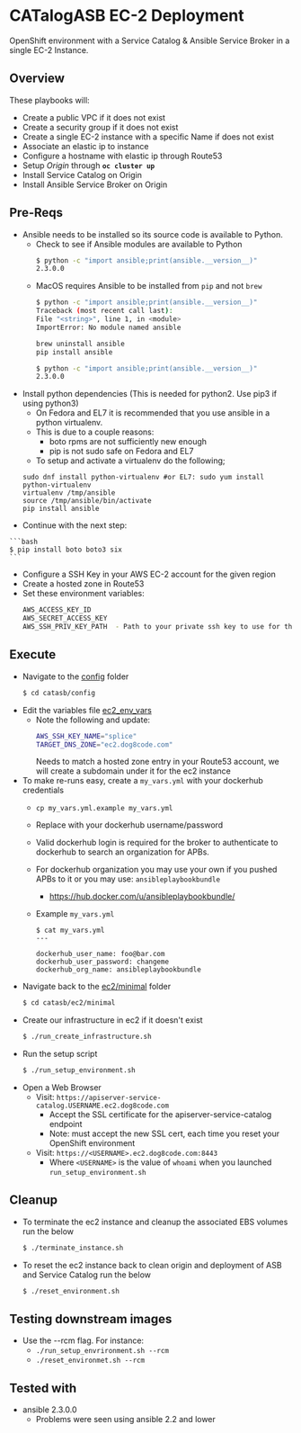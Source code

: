 # CATalogASB EC-2 Deployment

OpenShift environment with a Service Catalog & Ansible Service Broker in a single EC-2 Instance.

## Overview
These playbooks will:
  * Create a public VPC if it does not exist
  * Create a security group if it does not exist
  * Create a single EC-2 instance with a specific Name if does not exist
  * Associate an elastic ip to instance
  * Configure a hostname with elastic ip through Route53
  * Setup *Origin* through **`oc cluster up`**
  * Install Service Catalog on Origin
  * Install Ansible Service Broker on Origin

## Pre-Reqs
  * Ansible needs to be installed so its source code is available to Python.
    * Check to see if Ansible modules are available to Python
      ```bash
      $ python -c "import ansible;print(ansible.__version__)"
      2.3.0.0
      ```
    * MacOS requires Ansible to be installed from `pip` and not `brew`
      ```bash
      $ python -c "import ansible;print(ansible.__version__)"
      Traceback (most recent call last):
      File "<string>", line 1, in <module>
      ImportError: No module named ansible

      brew uninstall ansible
      pip install ansible

      $ python -c "import ansible;print(ansible.__version__)"
      2.3.0.0
      ```
  * Install python dependencies (This is needed for python2. Use pip3 if using python3)
    * On Fedora and EL7 it is recommended that you use ansible in a python virtualenv.
     * This is due to a couple reasons:
       - boto rpms are not sufficiently new enough
       - pip is not sudo safe on Fedora and EL7 
     * To setup and activate a virtualenv do the following;
     ```
     sudo dnf install python-virtualenv #or EL7: sudo yum install python-virtualenv 
     virtualenv /tmp/ansible
     source /tmp/ansible/bin/activate
     pip install ansible
     ```
   * Continue with the next step:

    ```bash
    $ pip install boto boto3 six
    ```
  * Configure a SSH Key in your AWS EC-2 account for the given region
  * Create a hosted zone in Route53
  * Set these environment variables:
    ```bash
    AWS_ACCESS_KEY_ID
    AWS_SECRET_ACCESS_KEY
    AWS_SSH_PRIV_KEY_PATH  - Path to your private ssh key to use for the ec2 instances
    ```

## Execute
  * Navigate to the [config](../../config) folder
    ```bash
    $ cd catasb/config
    ```
  * Edit the variables file [ec2_env_vars](../../config/ec2_env_vars)
    * Note the following and update:
      ```bash
      AWS_SSH_KEY_NAME="splice"
      TARGET_DNS_ZONE="ec2.dog8code.com"
      ```
      Needs to match a hosted zone entry in your Route53 account, we will create a subdomain under it for the ec2 instance
  * To make re-runs easy, create a `my_vars.yml` with your dockerhub credentials
    * `cp my_vars.yml.example my_vars.yml`
    * Replace with your dockerhub username/password
     * Valid dockerhub login is required for the broker to authenticate to dockerhub to search an organization for APBs.
    * For dockerhub organization you may use your own if you pushed APBs to it or you may use: `ansibleplaybookbundle`
       * https://hub.docker.com/u/ansibleplaybookbundle/
    * Example `my_vars.yml`

          $ cat my_vars.yml
          ---

          dockerhub_user_name: foo@bar.com
          dockerhub_user_password: changeme
          dockerhub_org_name: ansibleplaybookbundle
  * Navigate back to the [ec2/minimal](./) folder
    ```bash
    $ cd catasb/ec2/minimal
    ```
  * Create our infrastructure in ec2 if it doesn't exist
    ```bash
    $ ./run_create_infrastructure.sh
    ```
  * Run the setup script
    ```bash
    $ ./run_setup_environment.sh
    ```
  * Open a Web Browser
    * Visit: `https://apiserver-service-catalog.USERNAME.ec2.dog8code.com`
      * Accept the SSL certificate for the apiserver-service-catalog endpoint
      * Note: must accept the new SSL cert, each time you reset your OpenShift environment
    * Visit: `https://<USERNAME>.ec2.dog8code.com:8443`
      * Where `<USERNAME>` is the value of `whoami` when you launched `run_setup_environment.sh`

## Cleanup

* To terminate the ec2 instance and cleanup the associated EBS volumes run the below
  ```bash
  $ ./terminate_instance.sh
  ```

* To reset the ec2 instance back to clean origin and deployment of ASB and Service Catalog run the below
  ```bash
  $ ./reset_environment.sh
  ```

## Testing downstream images
  * Use the --rcm flag. For instance:
    * `./run_setup_envrironment.sh --rcm`
    * `./reset_environmet.sh --rcm`

## Tested with
  * ansible 2.3.0.0
    * Problems were seen using ansible 2.2 and lower
